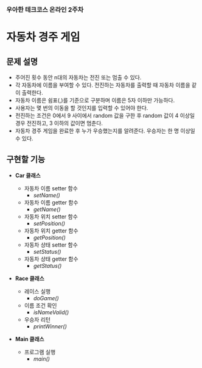 ### 우아한 테크코스 온라인 2주차
# 자동차 경주 게임

## 문제 설명
* 주어진 횟수 동안 n대의 자동차는 전진 또는 멈출 수 있다.
* 각 자동차에 이름을 부여할 수 있다. 전진하는 자동차를 출력할 때 자동차 이름을 같이 출력한다.
* 자동차 이름은 쉼표(,)를 기준으로 구분하며 이름은 5자 이하만 가능하다.
* 사용자는 몇 번의 이동을 할 것인지를 입력할 수 있어야 한다.
* 전진하는 조건은 0에서 9 사이에서 random 값을 구한 후 random 값이 4 이상일 경우 전진하고, 3 이하의 값이면 멈춘다.
* 자동차 경주 게임을 완료한 후 누가 우승했는지를 알려준다. 우승자는 한 명 이상일 수 있다.


## 구현할 기능
* __Car 클래스__
  * 자동차 이름 setter 함수
    * _setName()_
  * 자동차 이름 getter 함수
    * _getName()_
  * 자동차 위치 setter 함수
    * _setPosition()_
  * 자동차 위치 getter 함수
    * _getPosition()_
  * 자동차 상태 setter 함수
    * _setStatus()_
  * 자동차 상태 getter 함수
    * _getStatus()_

* __Race 클래스__
  * 레이스 실행
    * _doGame()_
  * 이름 조건 확인
    * _isNameValid()_
  * 우승자 리턴
    * _printWinner()_

* __Main 클래스__
  * 프로그램 실행
    * _main()_